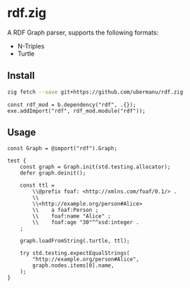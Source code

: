 # rdf.zig

A RDF Graph parser, supports the following formats:

- N-Triples
- Turtle

## Install

```sh
zig fetch --save git+https://github.com/ubermanu/rdf.zig
```

```zig
const rdf_mod = b.dependency("rdf", .{});
exe.addImport("rdf", rdf_mod.module("rdf"));
```

## Usage

```zig
const Graph = @import("rdf").Graph;

test {
    const graph = Graph.init(std.testing.allocator);
    defer graph.deinit();

    const ttl =
        \\@prefix foaf: <http://xmlns.com/foaf/0.1/> .
        \\
        \\<http://example.org/person#Alice>
        \\    a foaf:Person ;
        \\    foaf:name "Alice" ;
        \\    foaf:age "30"^^xsd:integer .
    ;

    graph.loadFromString(.turtle, ttl);

    try std.testing.expectEqualStrings(
        "http://example.org/person#Alice",
        graph.nodes.items[0].name,
    );
}
```
